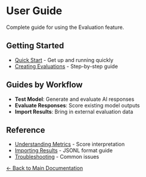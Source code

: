 # User Guide

Complete guide for using the Evaluation feature.

## Getting Started

- [Quick Start](getting-started.md) - Get up and running quickly
- [Creating Evaluations](creating-evaluations.md) - Step-by-step guide

## Guides by Workflow

- **Test Model**: Generate and evaluate AI responses
- **Evaluate Responses**: Score existing model outputs
- **Import Results**: Bring in external evaluation data

## Reference

- [Understanding Metrics](understanding-metrics.md) - Score interpretation
- [Importing Results](importing-results.md) - JSONL format guide
- [Troubleshooting](troubleshooting.md) - Common issues

[← Back to Main Documentation](../README.md)
